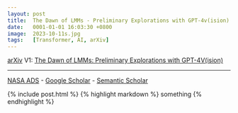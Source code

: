 ```yaml
---
layout: post
title:  The Dawn of LMMs - Preliminary Explorations with GPT-4v(ision)
date:   0001-01-01 16:03:30 +0800
image:  2023-10-11s.jpg
tags:   [Transformer, AI, arXiv]
---
```


[arXiv](https://arxiv.org/abs/2309.17421) V1: [The Dawn of LMMs: Preliminary Explorations with GPT-4V(ision)](https://arxiv.org/pdf/2309.17421.pdf)

---
[NASA ADS](https) - 
[Google Scholar](https) - 
[Semantic Scholar](https)

{% include post.html %}
{% highlight markdown %}
something 
{% endhighlight %}